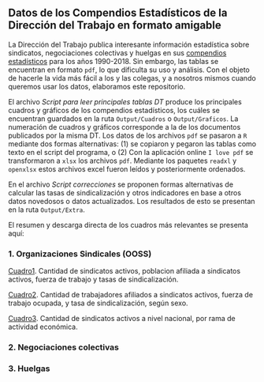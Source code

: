 

## Datos de los Compendios Estadísticos de la Dirección del Trabajo en formato amigable

La Dirección del Trabajo publica interesante información estadística sobre sindicatos, negociaciones colectivas y huelgas en sus [compendios estadísticos](https://www.dt.gob.cl/portal/1629/w3-propertyvalue-22777.html) para los años 1990-2018. Sin embargo, las tablas se encuentran en formato `pdf`, lo que dificulta su uso y análisis. Con el objeto de hacerle la vida más fácil a los y las colegas, y a nosotros mismos cuando queremos usar los datos, elaboramos este repositorio.

El archivo *Script para leer principales tablas DT* produce los principales cuadros y gráficos de los compendios estadísticos, los cuáles se encuentran guardados en la ruta `Output/Cuadros` o `Output/Graficos`. La numeración de cuadros y gráficos corresponde a la de los documentos publicados por la misma DT. Los datos de los archivos `pdf` se pasaron a `R` mediante dos formas alternativas: (1) se copiaron y pegaron las tablas como texto en el script del programa, o (2) Con la aplicación online `I love pdf` se transformaron a `xlsx` los archivos `pdf`. Mediante los paquetes `readxl` y `openxlsx` estos archivos excel fueron leídos y posteriormente ordenados.

En el archivo *Script correcciones* se proponen formas alternativas de calcular las tasas de sindicalización y otros indicadores en base a otros datos novedosos o datos actualizados. Los resultados de esto se presentan en la ruta `Output/Extra`.

El resumen y descarga directa de los cuadros más relevantes se presenta aquí:

### 1. Organizaciones Sindicales (OOSS)

[Cuadro1](https://github.com/nicolasrattor/COMPENDIOS_DT/blob/main/Output/Cuadros/1.%20OOSS/cuadro1.xlsx). Cantidad de sindicatos activos, poblacion afiliada a sindicatos activos, fuerza de trabajo y tasas de sindicalización.

[Cuadro2](https://github.com/nicolasrattor/COMPENDIOS_DT/blob/main/Output/Cuadros/1.%20OOSS/cuadro2.xlsx). Cantidad de trabajadores afiliados a sindicatos activos, fuerza de trabajo ocupada, y tasa de sindicalización, según sexo.

[Cuadro3](https://github.com/nicolasrattor/COMPENDIOS_DT/blob/main/Output/Cuadros/1.%20OOSS/cuadro3.xlsx). Cantidad de sindicatos activos a nivel nacional, por rama de actividad económica.

### 2. Negociaciones colectivas

### 3. Huelgas